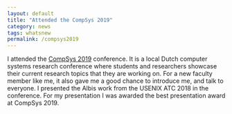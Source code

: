 ```yaml
---
layout: default
title: "Attended the CompSys 2019"
category: news 
tags: whatsnew
permalink: /compsys2019
---
```


I attended the [CompSys 2019](https://www.compsys.science/) conference. It is a local Dutch computer systems research conference where students and researchers showcase their current research topics that they are working on. For a new faculty member like me, it also gave me a good chance to introduce me, and talk to everyone. I presented the Albis work from the USENIX ATC 2018 in the conference. For my presentation I was awarded the best presentation award at CompSys 2019.
